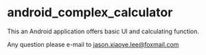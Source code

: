 # android_complex_calculator
This an Android application offers basic UI and calculating function.

Any question please e-mail to jason.xiaoye.lee@foxmail.com
